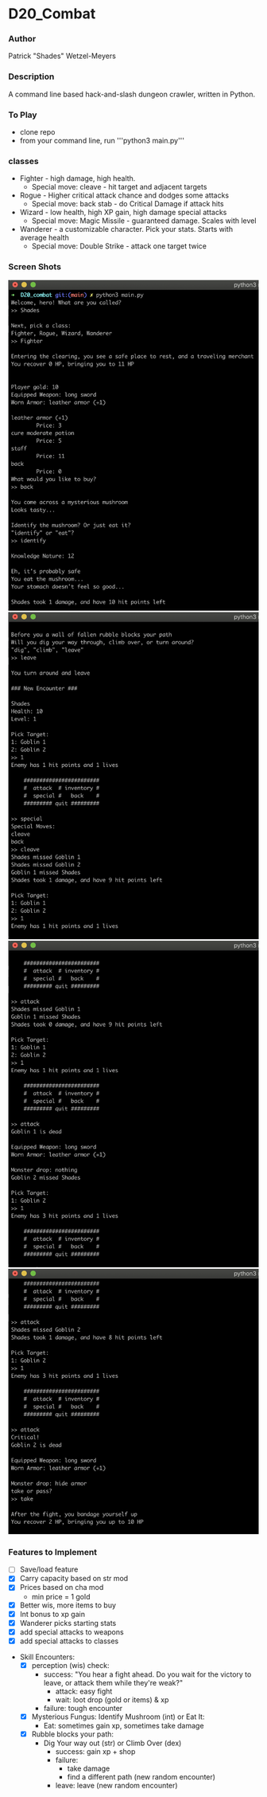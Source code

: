 # D20_Combat
### Author
Patrick "Shades" Wetzel-Meyers


### Description
A command line based hack-and-slash dungeon crawler, written in Python.


### To Play
* clone repo
* from your command line, run '''python3 main.py'''


### classes
* Fighter - high damage, high health.
  * Special move: cleave - hit target and adjacent targets
* Rogue - Higher critical attack chance and dodges some attacks
  * Special move: back stab - do Critical Damage if attack hits
* Wizard - low health, high XP gain, high damage special attacks
  * Special move: Magic Missile - guaranteed damage. Scales with level
* Wanderer - a customizable character. Pick your stats. Starts with average health
  * Special move: Double Strike - attack one target twice

### Screen Shots
![sample early game play 01](https://github.com/Shades4355/D20_Combat/blob/main/Screen%20Shots/Screenshot_01.png)
![sample early game play 02](https://github.com/Shades4355/D20_Combat/blob/main/Screen%20Shots/Screenshot_02.png)
![sample early game play 03](https://github.com/Shades4355/D20_Combat/blob/main/Screen%20Shots/Screenshot_03.png)
![sample early game play 04](https://github.com/Shades4355/D20_Combat/blob/main/Screen%20Shots/Screenshot_04.png)


### Features to Implement
* [ ] Save/load feature
* [x] Carry capacity based on str mod
* [x] Prices based on cha mod
    * min price = 1 gold
* [x] Better wis, more items to buy
* [x] Int bonus to xp gain
* [x] Wanderer picks starting stats
* [x] add special attacks to weapons
* [x] add special attacks to classes
* Skill Encounters:
    * [x] perception (wis) check:
        * success: "You hear a fight ahead. Do you wait for the victory to leave, or attack them while they're weak?"
            * attack: easy fight
            * wait: loot drop (gold or items) & xp
        * failure: tough encounter
    * [x] Mysterious Fungus: Identify Mushroom (int) or Eat It:
        * Eat: sometimes gain xp, sometimes take damage
    * [x] Rubble blocks your path:
        * Dig Your way out (str) or Climb Over (dex)
            * success: gain xp + shop
            * failure:
                * take damage 
                * find a different path (new random encounter)
            * leave: leave (new random encounter)
